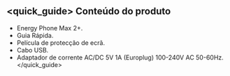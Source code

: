 ## <quick_guide> Conteúdo do produto

* Energy Phone Max 2+.
* Guia Rápida.
* Película de protecção de ecrã.
* Cabo USB.
* Adaptador de corrente AC/DC 5V 1A (Europlug) 100-240V AC 50-60Hz.
</quick_guide>
